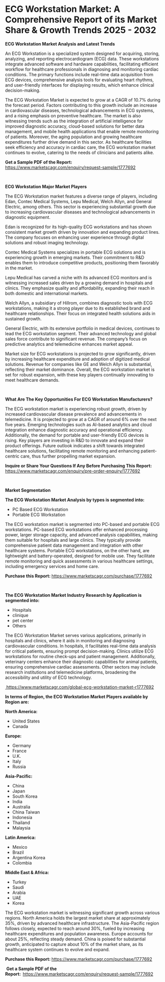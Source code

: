 <p><h1>ECG Workstation Market: A Comprehensive Report of its Market Share & Growth Trends 2025 - 2032</h1></p><p><strong>ECG Workstation Market Analysis and Latest Trends</strong></p>
<p><p>An ECG Workstation is a specialized system designed for acquiring, storing, analyzing, and reporting electrocardiogram (ECG) data. These workstations integrate advanced software and hardware capabilities, facilitating efficient workflow for healthcare professionals in diagnosing and monitoring cardiac conditions. The primary functions include real-time data acquisition from ECG devices, comprehensive analysis tools for evaluating heart rhythms, and user-friendly interfaces for displaying results, which enhance clinical decision-making.</p><p>The ECG Workstation Market is expected to grow at a CAGR of 10.7% during the forecast period. Factors contributing to this growth include an increase in cardiovascular diseases, technological advancements in ECG systems, and a rising emphasis on preventive healthcare. The market is also witnessing trends such as the integration of artificial intelligence for improved diagnostic accuracy, cloud-based solutions for better data management, and mobile health applications that enable remote monitoring of patients. Moreover, the aging population and growing healthcare expenditures further drive demand in this sector. As healthcare facilities seek efficiency and accuracy in cardiac care, the ECG workstation market continues to evolve, catering to the needs of clinicians and patients alike.</p></p>
<p><strong>Get a Sample PDF of the Report:&nbsp;</strong> <a href="https://www.marketscagr.com/enquiry/request-sample/1777692?utm_campaign=2194&utm_medium=2&utm_source=Github&utm_content=ia&utm_term=13042025&utm_id=ecg-workstation">https://www.marketscagr.com/enquiry/request-sample/1777692</a></p>
<p>&nbsp;</p>
<p><strong>ECG Workstation Major Market Players</strong></p>
<p><p>The ECG Workstation market features a diverse range of players, including Edan, Contec Medical Systems, Lepu Medical, Welch Allyn, and General Electric, among others. This sector is experiencing substantial growth due to increasing cardiovascular diseases and technological advancements in diagnostic equipment.</p><p>Edan is recognized for its high-quality ECG workstations and has shown consistent market growth driven by innovation and expanding product lines. The company focuses on enhancing user experience through digital solutions and robust imaging technology.</p><p>Contec Medical Systems specializes in portable ECG solutions and is experiencing growth in emerging markets. Their commitment to R&D enables them to introduce competitive products, positioning them favorably in the market.</p><p>Lepu Medical has carved a niche with its advanced ECG monitors and is witnessing increased sales driven by a growing demand in hospitals and clinics. They emphasize quality and affordability, expanding their reach in both domestic and international markets.</p><p>Welch Allyn, a subsidiary of Hillrom, combines diagnostic tools with ECG workstations, making it a strong player due to its established brand and healthcare relationships. Their focus on integrated health solutions aids in sustained growth.</p><p>General Electric, with its extensive portfolio in medical devices, continues to lead the ECG workstation segment. Their advanced technology and global sales force contribute to significant revenue. The company’s focus on predictive analytics and telemedicine enhances market appeal.</p><p>Market size for ECG workstations is projected to grow significantly, driven by increasing healthcare expenditure and adoption of digitized medical solutions. Revenue for companies like GE and Welch Allyn is substantial, reflecting their market dominance. Overall, the ECG workstation market is set for robust expansion, with these key players continually innovating to meet healthcare demands.</p></p>
<p>&nbsp;</p>
<p><strong>What Are The Key Opportunities For ECG Workstation Manufacturers?</strong></p>
<p><p>The ECG workstation market is experiencing robust growth, driven by increased cardiovascular disease prevalence and advancements in telemedicine. It is projected to grow at a CAGR of around 6% over the next five years. Emerging technologies such as AI-based analytics and cloud integration enhance diagnostic accuracy and operational efficiency. Additionally, the demand for portable and user-friendly ECG devices is rising. Key players are investing in R&D to innovate and expand their product offerings. Future outlook indicates a shift towards integrated healthcare solutions, facilitating remote monitoring and enhancing patient-centric care, thus further propelling market expansion.</p></p>
<p><strong>Inquire or Share Your Questions If Any Before Purchasing This Report:</strong> <a href="https://www.marketscagr.com/enquiry/pre-order-enquiry/1777692?utm_campaign=2194&utm_medium=2&utm_source=Github&utm_content=ia&utm_term=13042025&utm_id=ecg-workstation">https://www.marketscagr.com/enquiry/pre-order-enquiry/1777692</a></p>
<p>&nbsp;</p>
<p><strong>Market Segmentation</strong></p>
<p><strong>The ECG Workstation Market Analysis by types is segmented into:</strong></p>
<p><ul><li>PC Based ECG Workstation</li><li>Portable ECG Workstation</li></ul></p>
<p><p>The ECG workstation market is segmented into PC-based and portable ECG workstations. PC-based ECG workstations offer enhanced processing power, larger storage capacity, and advanced analysis capabilities, making them suitable for hospitals and large clinics. They typically provide comprehensive patient data management and integration with other healthcare systems. Portable ECG workstations, on the other hand, are lightweight and battery-operated, designed for mobile use. They facilitate remote monitoring and quick assessments in various healthcare settings, including emergency services and home care.</p></p>
<p><strong>Purchase this Report:&nbsp;</strong><a href="https://www.marketscagr.com/purchase/1777692?utm_campaign=2194&utm_medium=2&utm_source=Github&utm_content=ia&utm_term=13042025&utm_id=ecg-workstation">https://www.marketscagr.com/purchase/1777692</a></p>
<p>&nbsp;</p>
<p><strong>The ECG Workstation Market Industry Research by Application is segmented into:</strong></p>
<p><ul><li>Hospitals</li><li>clinique</li><li>pet center</li><li>Others</li></ul></p>
<p><p>The ECG Workstation Market serves various applications, primarily in hospitals and clinics, where it aids in monitoring and diagnosing cardiovascular conditions. In hospitals, it facilitates real-time data analysis for critical patients, ensuring prompt decision-making. Clinics utilize ECG workstations for routine check-ups and patient management. Additionally, veterinary centers enhance their diagnostic capabilities for animal patients, ensuring comprehensive cardiac assessments. Other sectors may include research institutions and telemedicine platforms, broadening the accessibility and utility of ECG technology.</p></p>
<p><a href="https://www.marketscagr.com/global-ecg-workstation-market-r1777692?utm_campaign=2194&utm_medium=2&utm_source=Github&utm_content=ia&utm_term=13042025&utm_id=ecg-workstation">&nbsp;https://www.marketscagr.com/global-ecg-workstation-market-r1777692</a></p>
<p><strong>In terms of Region, the ECG Workstation Market Players available by Region are:</strong></p>
<p>
    <p> <strong> North America: </strong>
        <ul>
            <li>United States</li>
            <li>Canada</li>
        </ul>
        </p> 
    <p> <strong> Europe: </strong>
        <ul>
            <li>Germany</li>
            <li>France</li>
            <li>U.K.</li>
            <li>Italy</li>
            <li>Russia</li>
        </ul>
        </p> 
    <p> <strong> Asia-Pacific: </strong>
        <ul>
            <li>China</li>
            <li>Japan</li>
            <li>South Korea</li>
            <li>India</li>
            <li>Australia</li>
            <li>China Taiwan</li>
            <li>Indonesia</li>
            <li>Thailand</li>
            <li>Malaysia</li>
        </ul>
        </p> 
    <p> <strong> Latin America: </strong>
        <ul>
            <li>Mexico</li>
            <li>Brazil</li>
            <li>Argentina Korea</li>
            <li>Colombia</li>
        </ul>
        </p> 
    <p> <strong> Middle East & Africa: </strong>
        <ul>
            <li>Turkey</li>
            <li>Saudi</li>
            <li>Arabia</li>
            <li>UAE</li>
            <li>Korea</li>
        </ul>
    </p>
    </p>
<p><p>The ECG workstation market is witnessing significant growth across various regions. North America holds the largest market share at approximately 35%, driven by advanced healthcare infrastructure. The Asia-Pacific region follows closely, expected to reach around 30%, fueled by increasing healthcare expenditures and population awareness. Europe accounts for about 25%, reflecting steady demand. China is poised for substantial growth, anticipated to capture about 10% of the market share, as its healthcare system continues to evolve and expand.</p></p>
<p><strong>Purchase this Report: </strong><a href="https://www.marketscagr.com/purchase/1777692?utm_campaign=2194&utm_medium=2&utm_source=Github&utm_content=ia&utm_term=13042025&utm_id=ecg-workstation">https://www.marketscagr.com/purchase/1777692</a></p>
<p>&nbsp;<strong>Get a Sample PDF of the Report:&nbsp;&nbsp;</strong><a href="https://www.marketscagr.com/enquiry/request-sample/1777692?utm_campaign=2194&utm_medium=2&utm_source=Github&utm_content=ia&utm_term=13042025&utm_id=ecg-workstation">https://www.marketscagr.com/enquiry/request-sample/1777692</a></p>
<p><strong></strong></p>
<p><p></p><p></p><p></p></p>